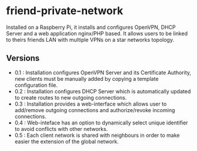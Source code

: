 friend-private-network
======================

Installed on a Raspberry Pi, it installs and configures OpenVPN, DHCP Server and a web application nginx/PHP based. It allows users to be linked to theirs friends LAN with multiple VPNs on a star networks topology.

Versions
--------
- 0.1 : Installation configures OpenVPN Server and its Certificate Authority, new clients must be manually added by copying a template configuration file.
- 0.2 : Installation configures DHCP Server which is automatically updated to create routes to new outgoing connections.
- 0.3 : Installation provides a web-interface which allows user to add/remove outgoing connections and authorize/revoke incoming connections.
- 0.4 : Web-inteface has an option to dynamically select unique identifier to avoid conflicts with other networks.
- 0.5 : Each client network is shared with neighbours in order to make easier the extension of the global network.
